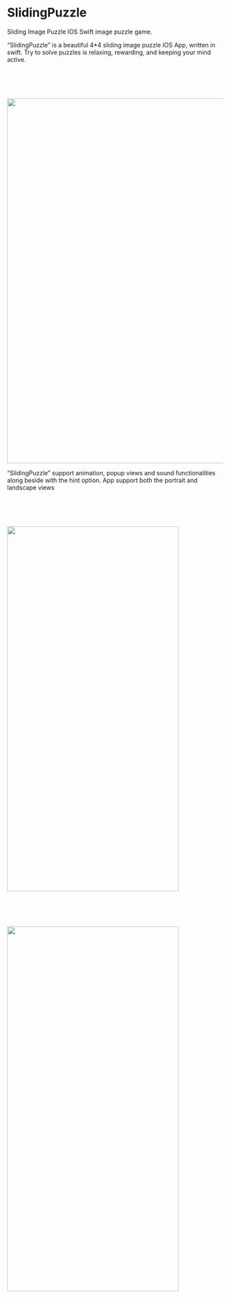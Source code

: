 # SlidingPuzzle
Sliding Image Puzzle IOS Swift image puzzle game.


“SlidingPuzzle” is a beautiful 4*4 sliding image puzzle IOS App, written in swift. Try to solve puzzles is relaxing, rewarding, and keeping your mind active.


<p align="center">
 
  <br><br>  <br><br>
  <img src="http://katikids.com/IPuzzle1.png" height="850" width="600">
 
  </p>



“SlidingPuzzle” support animation, popup views and sound functionalities along beside with the hint option. App support both the portrait and landscape views


<p align="left">
 
  <br><br>  <br><br>
  <img src="http://katikids.com/IPuzzle1.png" height="850" width="400">
 
  </p>
  
  
  
  <p align="right">
 
  <br><br>  <br><br>
  <img src="http://katikids.com/IPuzzle1.png" height="850" width="400">
 
  </p>
